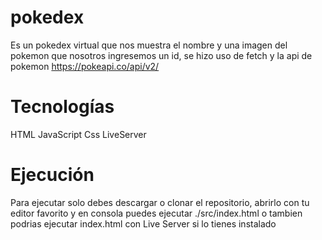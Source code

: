 # pokedex
Es un pokedex virtual que nos muestra el nombre y una imagen del pokemon que nosotros ingresemos un id, se hizo uso de fetch y la api de pokemon https://pokeapi.co/api/v2/


# Tecnologías 
HTML JavaScript Css LiveServer 

# Ejecución 
Para ejecutar solo debes descargar o clonar el repositorio, abrirlo con tu editor favorito y en consola puedes ejecutar ./src/index.html o tambien podrias ejecutar index.html 
con Live Server si lo tienes instalado
